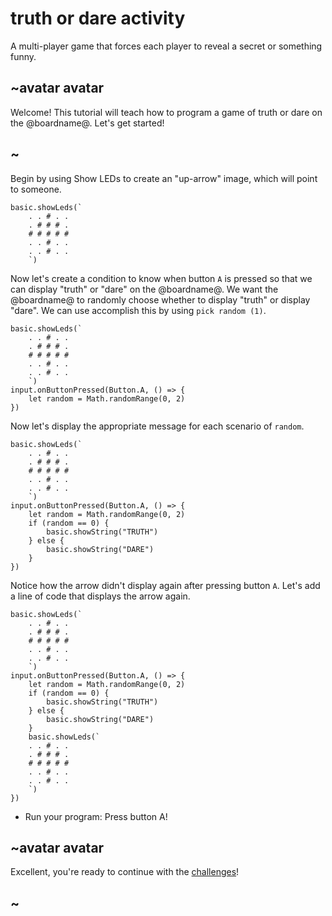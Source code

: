 # truth or dare activity

A multi-player game that forces each player to reveal a secret or something funny. 

## ~avatar avatar



Welcome! This tutorial will teach how to program a game of truth or dare on the @boardname@. Let's get started!

## ~

Begin by using Show LEDs to create an "up-arrow" image, which will point to someone.

```blocks
basic.showLeds(`
    . . # . .
    . # # # .
    # # # # #
    . . # . .
    . . # . .
    `)

```

Now let's create a condition to know when button `A` is pressed so that we can display "truth" or "dare" on the @boardname@. We want the @boardname@ to randomly choose whether to display "truth" or display "dare". We can use accomplish this by using `pick random (1)`.

```blocks
basic.showLeds(`
    . . # . .
    . # # # .
    # # # # #
    . . # . .
    . . # . .
    `)
input.onButtonPressed(Button.A, () => {
    let random = Math.randomRange(0, 2)
})
```

Now let's display the appropriate message for each scenario of `random`.

```blocks
basic.showLeds(`
    . . # . .
    . # # # .
    # # # # #
    . . # . .
    . . # . .
    `)
input.onButtonPressed(Button.A, () => {
    let random = Math.randomRange(0, 2)
    if (random == 0) {
        basic.showString("TRUTH")
    } else {
        basic.showString("DARE")
    }
})
```



Notice how the arrow didn't display again after pressing button `A`. Let's add a line of code that displays the arrow again.

```blocks
basic.showLeds(`
    . . # . .
    . # # # .
    # # # # #
    . . # . .
    . . # . .
    `)
input.onButtonPressed(Button.A, () => {
    let random = Math.randomRange(0, 2)
    if (random == 0) {
        basic.showString("TRUTH")
    } else {
        basic.showString("DARE")
    }
    basic.showLeds(`
    . . # . .
    . # # # .
    # # # # #
    . . # . .
    . . # . .
    `)
})

```

* Run your program: Press button A!

## ~avatar avatar

Excellent, you're ready to continue with the [challenges](/lessons/truth-or-dare/challenges)!

## ~


